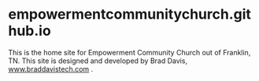 # empowermentcommunitychurch.github.io
This is the home site for Empowerment Community Church out of Franklin, TN.
This site is designed and developed by Brad Davis, www.braddavistech.com .
